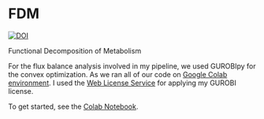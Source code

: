 # FDM
[![DOI](https://zenodo.org/badge/494231969.svg)](https://zenodo.org/badge/latestdoi/494231969)

Functional Decomposition of Metabolism

For the flux balance analysis involved in my pipeline, we used GUROBIpy for the convex optimization. As we ran all of our code on [Google Colab environment](https://colab.research.google.com/). I used the [Web License Service](https://www.gurobi.com/features/web-license-service/) for applying my GUROBI license.

To get started, see the [Colab Notebook](https://github.com/ahoiching/FAM/blob/main/FDM_example.ipynb).
